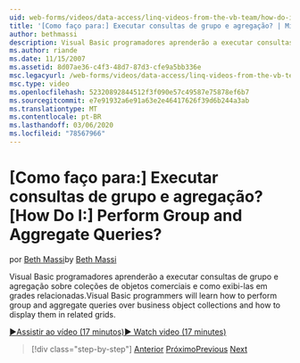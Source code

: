 ```yaml
---
uid: web-forms/videos/data-access/linq-videos-from-the-vb-team/how-do-i-perform-group-and-aggregate-queries
title: '[Como faço para:] Executar consultas de grupo e agregação? | Microsoft Docs'
author: bethmassi
description: Visual Basic programadores aprenderão a executar consultas de grupo e agregação sobre coleções de objetos comerciais e como exibi-las em grades relacionadas.
ms.author: riande
ms.date: 11/15/2007
ms.assetid: 8d07ae36-c4f3-48d7-87d3-cfe9a5bb336e
msc.legacyurl: /web-forms/videos/data-access/linq-videos-from-the-vb-team/how-do-i-perform-group-and-aggregate-queries
msc.type: video
ms.openlocfilehash: 52320892844512f3f090e57c49587e75878ef6b7
ms.sourcegitcommit: e7e91932a6e91a63e2e46417626f39d6b244a3ab
ms.translationtype: MT
ms.contentlocale: pt-BR
ms.lasthandoff: 03/06/2020
ms.locfileid: "78567966"
---
```

# <a name="how-do-i-perform-group-and-aggregate-queries"></a><span data-ttu-id="d30f7-104">[Como faço para:] Executar consultas de grupo e agregação?</span><span class="sxs-lookup"><span data-stu-id="d30f7-104">[How Do I:] Perform Group and Aggregate Queries?</span></span>

<span data-ttu-id="d30f7-105">por [Beth Massi](https://github.com/bethmassi)</span><span class="sxs-lookup"><span data-stu-id="d30f7-105">by [Beth Massi](https://github.com/bethmassi)</span></span>

<span data-ttu-id="d30f7-106">Visual Basic programadores aprenderão a executar consultas de grupo e agregação sobre coleções de objetos comerciais e como exibi-las em grades relacionadas.</span><span class="sxs-lookup"><span data-stu-id="d30f7-106">Visual Basic programmers will learn how to perform group and aggregate queries over business object collections and how to display them in related grids.</span></span>

[<span data-ttu-id="d30f7-107">&#9654;Assistir ao vídeo (17 minutos)</span><span class="sxs-lookup"><span data-stu-id="d30f7-107">&#9654; Watch video (17 minutes)</span></span>](https://channel9.msdn.com/Blogs/ASP-NET-Site-Videos/how-do-i-perform-group-and-aggregate-queries)

> [!div class="step-by-step"]
> <span data-ttu-id="d30f7-108">[Anterior](how-do-i-get-started-with-linq.md)
> [Próximo](how-do-i-upgrade-visual-basic-projects-to-enable-linq.md)</span><span class="sxs-lookup"><span data-stu-id="d30f7-108">[Previous](how-do-i-get-started-with-linq.md)
[Next](how-do-i-upgrade-visual-basic-projects-to-enable-linq.md)</span></span>
